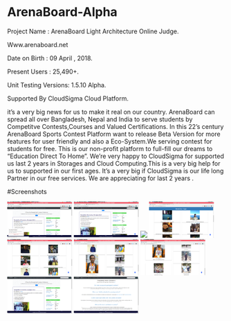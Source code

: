 # ArenaBoard-Alpha
Project Name : ArenaBoard Light Architecture Online Judge.

Www.arenaboard.net 

Date on Birth : 09 April , 2018. 

Present Users : 25,490+. 

Unit Testing Versions:  1.5.10 Alpha. 

Supported By CloudSigma Cloud Platform. 

it’s a very big news for us to make it real on our country. ArenaBoard can spread all over Bangladesh, Nepal and India to serve students by Competitve Contests,Courses and Valued Certifications. In this 22’s century ArenaBoard Sports Contest Platform want to release Beta Version for more features for user friendly and also a Eco-System.We serving contest for students for free. This is our non-profit platform to full-fill our dreams to “Education Direct To Home”. We’re very happy to CloudSigma for supported us last 2 years in Storages and Cloud Computing.This is a very big help for us to supported in our first ages. It’s a very big if CloudSigma  is our life long Partner in our free services. We are appreciating for last 2 years .

#Screenshots

<img src="https://raw.githubusercontent.com/Md-Sanaul-Haque-Shanto/ArenaBoard-Alpha/master/last%20Version%20ScreenShots/2020-03-08-030454_1366x768_scrot.png" width="150px" />

<img src="https://raw.githubusercontent.com/Md-Sanaul-Haque-Shanto/ArenaBoard-Alpha/master/last%20Version%20ScreenShots/2020-03-08-030503_1366x768_scrot.png" width="150px" />

<img src="https://raw.githubusercontent.com/Md-Sanaul-Haque-Shanto/ArenaBoard-Alpha/master/last%20Version%20ScreenShots/5027673/aec6452e-6b57-11e4-9cac-3735bd2f3da9.png" width="150px" />

 <img src="https://raw.githubusercontent.com/Md-Sanaul-Haque-Shanto/ArenaBoard-Alpha/master/last%20Version%20ScreenShots/2020-03-10-074309_1366x768_scrot.png" width="150px" /> 
 
 <img src="https://raw.githubusercontent.com/Md-Sanaul-Haque-Shanto/ArenaBoard-Alpha/master/last%20Version%20ScreenShots/2020-03-10-074314_1366x768_scrot.png" width="150px" />
 
  <img src="https://raw.githubusercontent.com/Md-Sanaul-Haque-Shanto/ArenaBoard-Alpha/master/last%20Version%20ScreenShots/2020-03-10-074318_1366x768_scrot.png" width="150px" /> 
  
  <img src="https://raw.githubusercontent.com/Md-Sanaul-Haque-Shanto/ArenaBoard-Alpha/master/last%20Version%20ScreenShots/2020-03-10-074322_1366x768_scrot.png" width="150px" /> 
  
  <img src="https://raw.githubusercontent.com/Md-Sanaul-Haque-Shanto/ArenaBoard-Alpha/master/last%20Version%20ScreenShots/2020-03-18-174735_1366x768_scrot.png" width="150px" /> 
  
  <img src="https://raw.githubusercontent.com/Md-Sanaul-Haque-Shanto/ArenaBoard-Alpha/master/last%20Version%20ScreenShots/2020-03-18-174756_1366x768_scrot.png" width="150px" /> 
  
 
